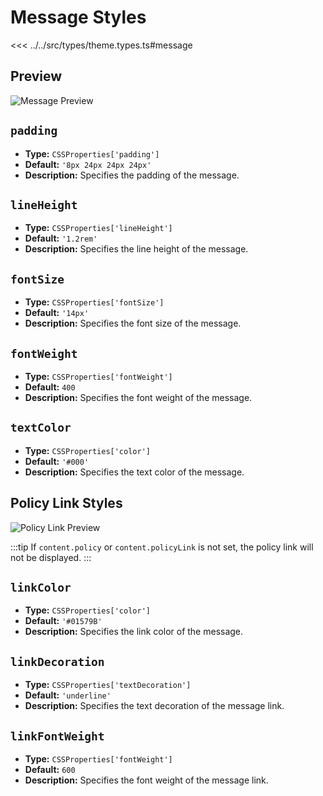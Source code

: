 # Message Styles

<<< ../../src/types/theme.types.ts#message

## Preview

![Message Preview](/parts/message.png)

## `padding`

- **Type:** `CSSProperties['padding']`
- **Default:** `'8px 24px 24px 24px'`
- **Description:** Specifies the padding of the message.

## `lineHeight`

- **Type:** `CSSProperties['lineHeight']`
- **Default:** `'1.2rem'`
- **Description:** Specifies the line height of the message.

## `fontSize`

- **Type:** `CSSProperties['fontSize']`
- **Default:** `'14px'`
- **Description:** Specifies the font size of the message.

## `fontWeight`

- **Type:** `CSSProperties['fontWeight']`
- **Default:** `400`
- **Description:** Specifies the font weight of the message.

## `textColor`

- **Type:** `CSSProperties['color']`
- **Default:** `'#000'`
- **Description:** Specifies the text color of the message.

## Policy Link Styles

![Policy Link Preview](/parts/policy-link.png)

:::tip
If `content.policy` or `content.policyLink` is not set, the policy link will not be displayed.
:::

## `linkColor`

- **Type:** `CSSProperties['color']`
- **Default:** `'#01579B'`
- **Description:** Specifies the link color of the message.

## `linkDecoration`

- **Type:** `CSSProperties['textDecoration']`
- **Default:** `'underline'`
- **Description:** Specifies the text decoration of the message link.

## `linkFontWeight`

- **Type:** `CSSProperties['fontWeight']`
- **Default:** `600`
- **Description:** Specifies the font weight of the message link.
